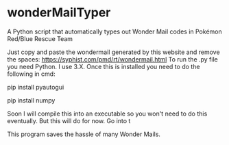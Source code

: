 # wonderMailTyper
A Python script that automatically types out Wonder Mail codes in Pokémon Red/Blue Rescue Team

Just copy and paste the wondermail generated by this website and remove the spaces: https://syphist.com/pmd/rt/wondermail.html
To run the .py file you need Python. I use 3.X. Once this is installed you need to do the following in cmd:

pip install pyautogui

pip install numpy

Soon I will compile this into an executable so you won't need to do this eventually. But this will do for now. Go into t

This program saves the hassle of many Wonder Mails.
